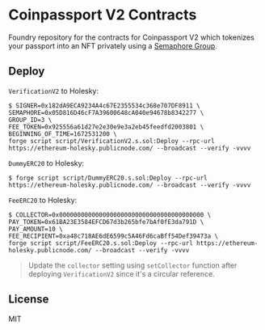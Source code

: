 # Coinpassport V2 Contracts

Foundry repository for the contracts for Coinpassport V2 which tokenizes your passport into an NFT privately using a [Semaphore Group](https://semaphore.pse.dev/).


## Deploy

`VerificationV2` to Holesky:

```shell
$ SIGNER=0x182dA9ECA9234A4c67E2355534c368e707DF8911 \
SEMAPHORE=0x05D816D46cF7A39600648cA040e94678b8342277 \
GROUP_ID=3 \
FEE_TOKEN=0x925556a61d27e2e30e9e3a2eb45feedfd2003801 \
BEGINNING_OF_TIME=1672531200 \
forge script script/VerificationV2.s.sol:Deploy --rpc-url https://ethereum-holesky.publicnode.com/ --broadcast --verify -vvvv
```

`DummyERC20` to Holesky:

```shell
$ forge script script/DummyERC20.s.sol:Deploy --rpc-url https://ethereum-holesky.publicnode.com/ --broadcast --verify -vvvv
```

`FeeERC20` to Holesky:

```shell
$ COLLECTOR=0x0000000000000000000000000000000000000000 \
PAY_TOKEN=0x61BA23E3584EFCD67d3b265bfe7bAf0fE3da791D \
PAY_AMOUNT=10 \
FEE_RECIPIENT=0xa48c718AE6dE6599c5A46Fd6caBff54Def39473a \
forge script script/FeeERC20.s.sol:Deploy --rpc-url https://ethereum-holesky.publicnode.com/ --broadcast --verify -vvvv
```

> Update the `collector` setting using `setCollector` function after deploying `VerificationV2` since it's a circular reference.

## License

MIT
